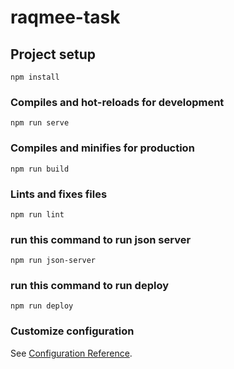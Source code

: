 # raqmee-task

## Project setup
```
npm install
```

### Compiles and hot-reloads for development
```
npm run serve
```

### Compiles and minifies for production
```
npm run build
```

### Lints and fixes files
```
npm run lint
```
### run this command to run json server
```
npm run json-server
```
### run this command to run deploy
```
npm run deploy
```
### Customize configuration
See [Configuration Reference](https://cli.vuejs.org/config/).
